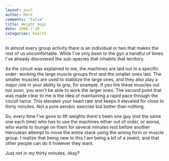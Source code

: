 ```yaml
--- 
layout: post
author: Mark
comments: "false"
title: Weight Hogs
date: 2006-7-19
categories: health
---
```

In almost every group activity there is an individual or two that makes the rest of us uncomfortable. While I've only been to the gyn a handful of times I've already discovered the sub-species that inhabits that territory.

As the circuit was explained to me, the machines are laid out in a specific order: working the large muscle groups first and the smaller ones last. The smaller muscles are used to stabilize the large ones, and they also play a major role in your ability to grip, for example. If you tire these muscles out too soon, you won't be able to work the larger ones. The second point that was made clear to me is the idea of maintaining a rapid pace through the circuit twice. This elevates your heart rate and keeps it elevated for close to thirty minutes. Not a pure aerobic exercise but better than nothing.

So, every time I've gone to lift weights there's been one guy (not the same one each time) who has to use the machines either out of order, or worse, who wants to lounge on them for several minutes rest before another Herculean attempt to move the entire stack using the wrong form or muscle group. I realize that being new to this I am being a bit of a zealot, and that other people can do it however they want.

Just not in my thirty minutes, okay?

